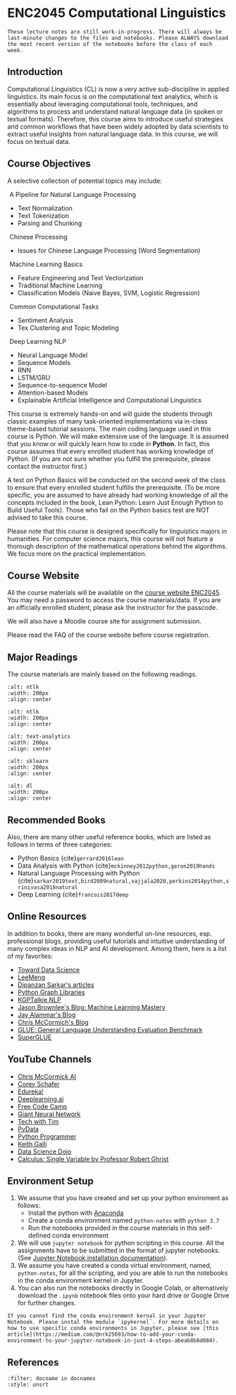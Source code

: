 # ENC2045 Computational Linguistics


```{warning}
These lecture notes are still work-in-progress. There will always be last-minute changes to the files and notebooks. Please ALWAYS download the most recent version of the notebooks before the class of each week.

```


## Introduction

Computational Linguistics (CL) is now a very active sub-discipline in applied linguistics. Its main focus is on the computational text analytics, which is essentially about leveraging computational tools, techniques, and algorithms to process and understand natural language data (in spoken or textual formats). Therefore, this course aims to introduce useful strategies and common workflows that have been widely adopted by data scientists to extract useful insights from natural language data. In this course, we will focus on textual data.


## Course Objectives

A selective collection of potential topics may include:

<i class="fa fa-check fa-1x" style="color:DarkTurquoise;margin-right:5px"></i> A Pipeline for Natural Language Processing

- Text Normalization
- Text Tokenization
- Parsing and Chunking
    
<i class="fa fa-check fa-1x" style="color:DarkTurquoise;margin-right:5px"></i> Chinese Processing

- Issues for Chinese Language Processing (Word Segmentation)
    
<i class="fa fa-check fa-1x" style="color:DarkTurquoise;margin-right:5px"></i> Machine Learning Basics

- Feature Engineering and Text Vectorization
- Traditional Machine Learning
- Classification Models (Naive Bayes, SVM, Logistic Regression)

<i class="fa fa-check fa-1x" style="color:DarkTurquoise;margin-right:5px"></i>
Common Computational Tasks

- Sentiment Analysis
- Tex Clustering and Topic Modeling
    
<i class="fa fa-check fa-1x" style="color:DarkTurquoise;margin-right:5px"></i>
Deep Learning NLP

- Neural Language Model
- Sequence Models
- RNN
- LSTM/GRU
- Sequence-to-sequence Model
- Attention-based Models
- Explainable Artificial Intelligence and Computational Linguistics


This course is extremely hands-on and will guide the students through classic examples of many task-oriented implementations via in-class theme-based tutorial sessions. The main coding language used in this course is Python. We will make extensive use of the language. It is assumed that you know or will quickly learn how to code in **Python**. In fact, this course assumes that every enrolled student has working knowledge of Python. (If you are not sure whether you fulfill the prerequisite, please contact the instructor first.)


A test on Python Basics will be conducted on the second week of the class to ensure that every enrolled student fulfills the prerequisite. (To be more specific, you are assumed to have already had working knowledge of all the concepts included in the book, Lean Python: Learn Just Enough Python to Build Useful Tools). Those who fail on the Python basics test are NOT advised to take this course.


Please note that this course is designed specifically for linguistics majors in humanities. For computer science majors, this course will not feature a thorough description of the mathematical operations behind the algorithms. We focus more on the practical implementation.


## Course Website

All the course materials will be available on the [course website ENC2045](https://alvinntnu.github.io/NTNU_ENC2045/). You may need a password to access the course materials/data. If you are an officially enrolled student, please ask the instructor for the passcode.

We will also have a Moodle course site for assignment submission.

Please read the FAQ of the course website before course registration.


## Major Readings


The course materials are mainly based on the following readings.


```{image} images/book-nltk.jpg
:alt: ntlk
:width: 200px
:align: center
```

```{image} images/book-pnlp.jpg
:alt: ntlk
:width: 200px
:align: center
```

```{image} images/book-text-analytics.jpg
:alt: text-analytics
:width: 200px
:align: center
```

```{image} images/book-sklearn.jpg
:alt: sklearn
:width: 200px
:align: center
```

```{image} images/book-dl.jpg
:alt: dl
:width: 200px
:align: center
```


## Recommended Books

Also, there are many other useful reference books, which are listed as follows in terms of three categories:

- Python Basics {cite}`gerrard2016lean`
- Data Analysis with Python {cite}`mckinney2012python,geron2019hands`
- Natural Language Processing with Python {cite}`sarkar2019text,bird2009natural,vajjala2020,perkins2014python,srinivasa2018natural`
- Deep Learning {cite}`francois2017deep`



## Online Resources

In addition to books, there are many wonderful on-line resources, esp. professional blogs, providing useful tutorials and intuitive understanding of many complex ideas in NLP and AI development. Among them, here is a list of my favorites:

- [Toward Data Science](https://towardsdatascience.com/)
- [LeeMeng](https://leemeng.tw/)
- [Dipanzan Sarkar's articles](https://towardsdatascience.com/@dipanzan.sarkar)
- [Python Graph Libraries](https://python-graph-gallery.com/)
- [KGPTalkie NLP](https://kgptalkie.com/category/natural-language-processing-nlp/)
- [Jason Brownlee's Blog: Machine Learning Mastery](https://machinelearningmastery.com/)
- [Jay Alammar's Blog](https://jalammar.github.io/)
- [Chris McCormich's Blog](https://mccormickml.com/)
- [GLUE: General Language Understanding Evaluation Benchmark](https://gluebenchmark.com/)
- [SuperGLUE](https://super.gluebenchmark.com/)


## YouTube Channels <i class="fa fa-youtube"></i>

- [Chris McCormick AI](https://www.youtube.com/channel/UCoRX98PLOsaN8PtekB9kWrw/videos)
- [Corey Schafer](https://www.youtube.com/channel/UCCezIgC97PvUuR4_gbFUs5g)
- [Edureka!](https://www.youtube.com/channel/UCkw4JCwteGrDHIsyIIKo4tQ)
- [Deeplearning.ai](https://www.youtube.com/channel/UCcIXc5mJsHVYTZR1maL5l9w)
- [Free Code Camp](https://www.youtube.com/c/Freecodecamp/videos)
- [Giant Neural Network](https://www.youtube.com/watch?v=ZzWaow1Rvho&list=PLxt59R_fWVzT9bDxA76AHm3ig0Gg9S3So)
- [Tech with Tim](https://www.youtube.com/channel/UC4JX40jDee_tINbkjycV4Sg)
- [PyData](https://www.youtube.com/user/PyDataTV/featured)
- [Python Programmer](https://www.youtube.com/channel/UC68KSmHePPePCjW4v57VPQg)
- [Keith Galli](https://www.youtube.com/channel/UCq6XkhO5SZ66N04IcPbqNcw)
- [Data Science Dojo](https://www.youtube.com/c/Datasciencedojo/featured)
- [Calculus: Single Variable by Professor Robert Ghrist](https://www.youtube.com/playlist?list=PLKc2XOQp0dMwj9zAXD5LlWpriIXIrGaNb)


## Environment Setup

1. We assume that you have created and set up your python enviroment as follows:
    - Install the python with [Anaconda](https://www.anaconda.com/products/individual)
    - Create a conda environment named `python-notes` with `python 3.7`
    - Run the notebooks provided in the course materials in this self-defined conda environment
2. We will use `jupyter notebook` for python scripting in this course. All the assignments have to be submitted in the format of jupyter notebooks. (See [Jupyter Notebook installation documentation](https://jupyter.org/install)).
3. We assume you have created a conda virtual environment, named, `python-notes`, for all the scripting, and you are able to run the notebooks in the conda environment kernel in Jupyter. 
4. You can also run the notebooks directly in Google Colab, or alternatively download the `.ipynb` notebook files onto your hard drive or Google Drive for further changes.

```{tip}
If you cannot find the conda environment kernal in your Jupyter Notebook. Please instal the module `ipykernel`. For more details on how to use specific conda environments in Jupyter, please see [this article](https://medium.com/@nrk25693/how-to-add-your-conda-environment-to-your-jupyter-notebook-in-just-4-steps-abeab8b8d084).
```



## References

```{bibliography}
:filter: docname in docnames
:style: unsrt
```

